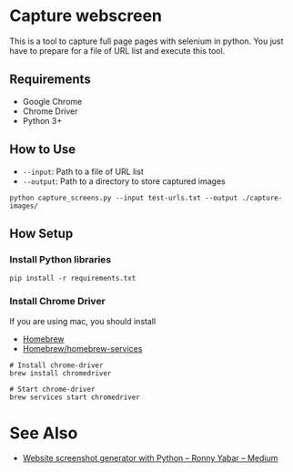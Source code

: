 # Capture webscreen

This is a tool to capture full page pages with selenium in python.
You just have to prepare for a file of URL list and execute this tool.

## Requirements

- Google Chrome
- Chrome Driver
- Python 3+

## How to Use

- `--input`: Path to a file of URL list
- `--output`: Path to a directory to store captured images

```
python capture_screens.py --input test-urls.txt --output ./capture-images/
```

## How Setup

### Install Python libraries

```
pip install -r requirements.txt
```

### Install Chrome Driver

If you are using mac, you should install

- [Homebrew](https://brew.sh/)
- [Homebrew/homebrew\-services](https://github.com/Homebrew/homebrew-services)

```
# Install chrome-driver
brew install chromedriver

# Start chrome-driver
brew services start chromedriver
```

# See Also

- [Website screenshot generator with Python – Ronny Yabar – Medium](https://medium.com/@ronnyml/website-screenshot-generator-with-python-593d6ddb56cb)
